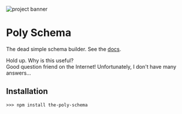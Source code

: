 ![project banner](https://project-banner.phamn23.repl.co/?title=Poly+Schema&description=The+dead+simple+schema+builder.&stack=node)

# Poly Schema

The dead simple schema builder. See the [docs](https://nathan-pham.github.io/poly-schema/poly-schema/1.0.0/).

Hold up. Why is this useful?  
Good question friend on the Internet! Unfortunately, I don't have many answers...

## Installation

```
>>> npm install the-poly-schema
```

